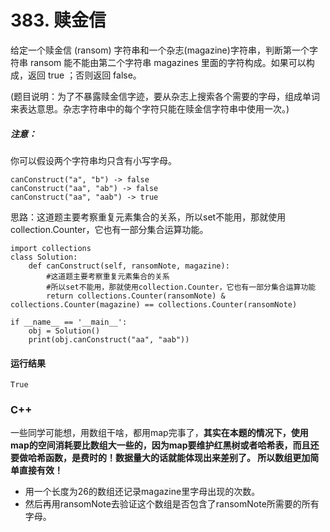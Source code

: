 # 383. 赎金信
给定一个赎金信 (ransom) 字符串和一个杂志(magazine)字符串，判断第一个字符串 ransom 能不能由第二个字符串 magazines 里面的字符构成。如果可以构成，返回 true ；否则返回 false。

(题目说明：为了不暴露赎金信字迹，要从杂志上搜索各个需要的字母，组成单词来表达意思。杂志字符串中的每个字符只能在赎金信字符串中使用一次。)

##### 注意：

你可以假设两个字符串均只含有小写字母。

    canConstruct("a", "b") -> false
    canConstruct("aa", "ab") -> false
    canConstruct("aa", "aab") -> true

思路：这道题主要考察重复元素集合的关系，所以set不能用，那就使用collection.Counter，它也有一部分集合运算功能。

    import collections
    class Solution:
        def canConstruct(self, ransomNote, magazine):
            #这道题主要考察重复元素集合的关系
            #所以set不能用，那就使用collection.Counter，它也有一部分集合运算功能
            return collections.Counter(ransomNote) & collections.Counter(magazine) == collections.Counter(ransomNote)

    if __name__ == '__main__':
        obj = Solution()
        print(obj.canConstruct("aa", "aab"))
        
 #### 运行结果
    True

### C++
一些同学可能想，用数组干啥，都用map完事了，**其实在本题的情况下，使用map的空间消耗要比数组大一些的，因为map要维护红黑树或者哈希表，而且还要做哈希函数，是费时的！数据量大的话就能体现出来差别了。 所以数组更加简单直接有效！**

* 用一个长度为26的数组还记录magazine里字母出现的次数。
* 然后再用ransomNote去验证这个数组是否包含了ransomNote所需要的所有字母。

